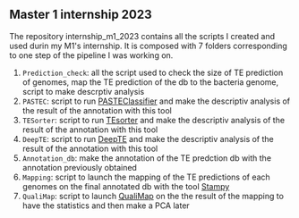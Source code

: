 ## Master 1 internship 2023

The repository internship_m1_2023 contains all the scripts I created and used durin my M1's internship.
It is composed with 7 folders corresponding to one step of the pipeline I was working on.


1. `Prediction_check`: all the script used to check the size of TE prediction of genomes, map the TE prediction of the db to the bacteria genome, script to make descrptiv analysis
2. `PASTEC`: script to run [PASTEClassifier](https://urgi.versailles.inra.fr/Tools/PASTEClassifier) and make the descriptiv analysis of the result of the annotation with this tool
3. `TESorter`: script to run [TEsorter](https://github.com/zhangrengang/TEsorter) and make the descriptiv analysis of the result of the annotation with this tool
4. `DeepTE`: script to run [DeepTE](https://github.com/LiLabAtVT/DeepTE) and make the descriptiv analysis of the result of the annotation with this tool
5. `Annotation_db`: make the annotation of the TE predction db with the annotation previously obtained
6. `Mapping`: script to launch the mapping of the TE predictions of each genomes on the final annotated db with the tool [Stampy](https://github.com/uwb-linux/stampy)
7. `QualiMap`: script to launch  [QualiMap](http://qualimap.conesalab.org/doc_html/index.html) on the the result of the mapping to have the statistics and then make a PCA later  
